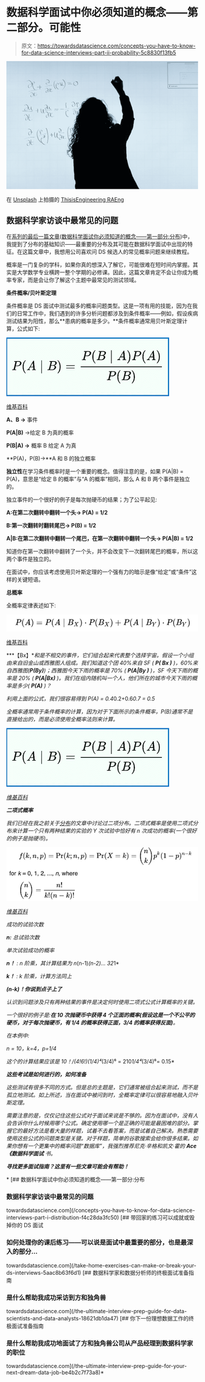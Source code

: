 # 数据科学面试中你必须知道的概念——第二部分。可能性

> 原文：<https://towardsdatascience.com/concepts-you-have-to-know-for-data-science-interviews-part-ii-probability-5c8830f13fb5>

![](img/74c9b56ecebf13d7822c90451dfd5857.png)

在 [Unsplash](https://unsplash.com?utm_source=medium&utm_medium=referral) 上拍摄的 [ThisisEngineering RAEng](https://unsplash.com/@thisisengineering?utm_source=medium&utm_medium=referral)

## 数据科学家访谈中最常见的问题

在[系列的最后一篇文章](/concepts-you-have-to-know-for-data-science-interviews-part-i-distribution-f4c28da3fc50)([数据科学面试你必须知道的概念——第一部分:分布](/concepts-you-have-to-know-for-data-science-interviews-part-i-distribution-f4c28da3fc50))中，我提到了分布的基础知识——最重要的分布及其可能在数据科学面试中出现的特征。在这篇文章中，我想用公司喜欢问 DS 候选人的常见概率问题来继续教程。

概率是一门复杂的学科，如果你真的想深入了解它，可能很难在短时间内掌握。其实是大学数学专业横跨一整个学期的必修课。因此，这篇文章肯定不会让你成为概率专家，而是会让你了解这个主题中最常见的测试领域。

**条件概率/贝叶斯定理**

条件概率是 DS 面试中测试最多的概率问题类型。这是一项有用的技能，因为在我们的日常工作中，我们遇到的许多分析问题都涉及到条件概率——例如，假设疾病测试结果为阳性，那么**患病的概率是多少。**条件概率通常用贝叶斯定理计算，公式如下:

![](img/ee6deb9b57be5b06244ed97cff570af0.png)

[维基百科](https://en.wikipedia.org/wiki/Bayes%27_theorem)

**A、B →** 事件

**P(A|B)** →给定 B 为真的概率

**P(B|A) →** 概率 B 给定 A 为真

**P(A)，P(B)→**A 和 B 的独立概率

**独立性**在学习条件概率时是一个重要的概念。值得注意的是，如果 P(A|B) = P(A)，意思是“给定 B 的概率”与“A 的概率”相同，那么 A 和 B 两个事件是独立的。

独立事件的一个很好的例子是每次抛硬币的结果；为了公平起见:

**A:在第二次翻转中翻转一个头→ P(A) = 1/2**

**B:第一次翻转时翻转尾巴→ P(B) = 1/2**

**A|B:在第二次翻转中翻转一个尾巴，在第一次翻转中翻转一个头→ P(A|B) = 1/2**

知道你在第一次翻转中翻转了一个头，并不会改变下一次翻转尾巴的概率，所以这两个事件是独立的。

在面试中，你应该考虑使用贝叶斯定理的一个强有力的暗示是像“给定”或“条件”这样的关键短语。

**总概率**

全概率定律表述如下:

![](img/2ada5e1c2b1049641282afb8d4bf7365.png)

[维基百科](https://en.wikipedia.org/wiki/Law_of_total_probability)

***【Bx】***和*是不相交的事件，它们组合起来代表整个选择宇宙。假设一个小组由来自旧金山或西雅图人组成。我们知道这个团 40%来自 SF ( **P( *Bx* )** )，60%来自西雅图(**P(By)**)；西雅图今天下雨的概率是 70% ( **P(A|By *)*** )，SF 今天下雨的概率是 20% ( **P(A|Bx)** )。我们在组内随机叫一个人，他们所在的城市今天下雨的概率是多少( **P(A)** )？*

*利用上面的公式，我们很容易得到 P(A) = 0.4*0.2+0.6*0.7 = 0.5*

*全概率通常用于条件概率的计算，因为对于下面所示的条件概率，P(B)通常不是直接给出的，而是必须使用全概率法则来计算。*

*![](img/ee6deb9b57be5b06244ed97cff570af0.png)*

*[维基百科](https://en.wikipedia.org/wiki/Bayes%27_theorem)*

***二项式概率***

*我们已经在我之前关于[分布](/concepts-you-have-to-know-for-data-science-interviews-part-i-distribution-f4c28da3fc50)的文章中讨论过二项分布。二项式概率是使用二项式分布来计算一个只有两种结果的实验的 Y 次试验中恰好有 n 次成功的概率(一个很好的例子是抛硬币)。*

*![](img/76db45b87fe864046df0956646bcddb0.png)*

*[维基百科](https://en.wikipedia.org/wiki/Binomial_distribution)*

*成功的试验次数*

***n:** 总试验次数*

*单次试验成功的概率*

***n！** : n 阶乘，其计算结果为 n*(n-1)*(n-2)… *3*2*1*

***k！** : k 阶乘，计算方法同上*

***(n-k)！你说到点子上了***

*认识到问题涉及只有两种结果的事件是决定何时使用二项式公式计算概率的关键。*

*一个很好的例子是:**在 10 次抛硬币中获得 4 个正面的概率(假设这是一个不公平的硬币，对于每次抛硬币，有 1/4 的概率获得正面，3/4 的概率获得反面)**。*

*在本例中:*

*n = 10，k=4，p=1/4*

*这个的计算结果应该是 10！/(4!*6!)*(1/4)⁴*(3/4)⁶ = 210*1/4⁴*(3/4)⁶= 0.15*

***这些考试是如何进行的，如何准备***

*这些测试有很多不同的方式。但是总的主题是，它们通常被组合起来测试，而不是孤立地测试。如上所述，当在面试中被问到时，全概率定律可以很容易地融入贝叶斯定理。*

*需要注意的是，仅仅记住这些公式对于面试来说是不够的。因为在面试中，没有人会告诉你什么时候用哪个公式。确定使用哪一个是正确的可能是最困难的部分。掌握它的最好方法是看大量的样题，试着不去看答案，而是试着自己解决。熟悉需要使用这些公式的问题类型是关键。对于样题，简单的谷歌搜索会给你很多结果。如果你想有一个更集中的概率问题“数据库”，我强烈推荐尼克·辛格和凯文·霍的 ***Ace《数据科学面试*** 书。*

***寻找更多面试指南？这里有一些文章可能会有帮助！***

*[](/concepts-you-have-to-know-for-data-science-interviews-part-i-distribution-f4c28da3fc50) [## 数据科学面试中你必须知道的概念——第一部分:分布

### 数据科学家访谈中最常见的问题

towardsdatascience.com](/concepts-you-have-to-know-for-data-science-interviews-part-i-distribution-f4c28da3fc50) [](/take-home-exercises-can-make-or-break-your-ds-interviews-5aac8b63f6d1) [## 带回家的练习可以成就或毁掉你的 DS 面试

### 如何处理你的课后练习——可以说是面试中最重要的部分，也是最深入的部分…

towardsdatascience.com](/take-home-exercises-can-make-or-break-your-ds-interviews-5aac8b63f6d1) [](/the-ultimate-interview-prep-guide-for-data-scientists-and-data-analysts-18621db1da47) [## 数据科学家和数据分析师的终极面试准备指南

### 是什么帮助我成功采访到方和独角兽

towardsdatascience.com](/the-ultimate-interview-prep-guide-for-data-scientists-and-data-analysts-18621db1da47) [](/the-ultimate-interview-prep-guide-for-your-next-dream-data-job-be4b2c7f73a8) [## 你下一份理想数据工作的终极面试准备指南

### 是什么帮助我成功地面试了方和独角兽公司从产品经理到数据科学家的职位

towardsdatascience.com](/the-ultimate-interview-prep-guide-for-your-next-dream-data-job-be4b2c7f73a8)*